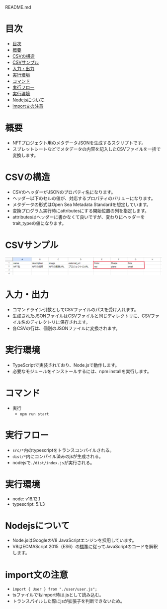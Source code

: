 README.md

# 目次
- [目次](#目次)
- [概要](#概要)
- [CSVの構造](#csvの構造)
- [CSVサンプル](#csvサンプル)
- [入力・出力](#入力出力)
- [実行環境](#実行環境)
- [コマンド](#コマンド)
- [実行フロー](#実行フロー)
- [実行環境](#実行環境-1)
- [Nodejsについて](#nodejsについて)
- [import文の注意](#import文の注意)

# 概要
- NFTプロジェクト用のメタデータJSONを生成するスクリプトです。
- スプレットシートなどでメタデータの内容を記入したCSVファイルを一括で変換します。

# CSVの構造
- CSVのヘッダーがJSONのプロパティ名になります。
- ヘッダー以下のセルの値が、対応するプロパティのバリューになります。
- メタデータの形式はOpen Sea Metadata Standardを想定しています。
- 変換プログラム実行時にattributesにする開始位置の列を指定します。
- attributesはヘッダーに書かなくて良いですが、変わりにヘッダーをtrait_typeの値になります。
# CSVサンプル
![/document/sample-csv-image.png](/document/sample-csv-image.png)

# 入力・出力
- コマンドライン引数としてCSVファイルのパスを受け入れます。
- 生成されたJSONファイルはCSVファイルと同じディレクトリに、CSVファイル名のディレクトリに保存されます。
- 各CSVの行は、個別のJSONファイルに変換されます。

# 実行環境
- TypeScriptで実装されており、Node.jsで動作します。
- 必要なモジュールをインストールするには、npm installを実行します。


# コマンド
- 実行
  - `npm run start`

# 実行フロー
- `src/*`内のtypescriptをトランスコンパイルされる。
- `dist/*`内にコンパイル済みのjsが生成される。
- nodejsで`./dist/index.js`が実行される。


# 実行環境
- node: v18.12.1
- typescript: 5.1.3


# Nodejsについて
- Node.jsはGoogleのV8 JavaScriptエンジンを採用しています。
- V8はECMAScript 2015（ES6）の[標準](https://nodejs.org/ja/docs/es6)に従ってJavaScriptのコードを解釈します。


# import文の注意
- `import { User } from "./user/user.js";`
- tsファイルでもimport時は.jsとして読み込む。
- トランスパイルした際にjsが拡張子を判断できないため。